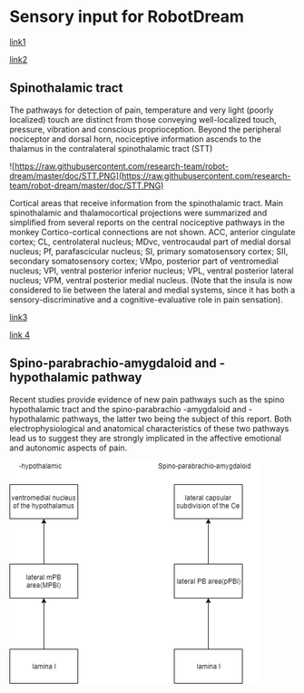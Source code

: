 <h1> Sensory input for RobotDream</h1>



[link1](http://www.sciencedirect.com/science/article/pii/S0959438805001029)

[link2](http://www.dartmouth.edu/~rswenson/NeuroSci/chapter_7A.html)




<h2> Spinothalamic tract</h2>  
 The pathways for detection of pain, temperature and very light (poorly localized) touch are distinct from those conveying well-localized touch, pressure, vibration and conscious proprioception.
 Beyond the peripheral
nociceptor and dorsal horn, nociceptive information
ascends to the thalamus in the contralateral spinothalamic
tract (STT)

![https://raw.githubusercontent.com/research-team/robot-dream/master/doc/STT.PNG](https://raw.githubusercontent.com/research-team/robot-dream/master/doc/STT.PNG)

Cortical areas that receive information from the
spinothalamic tract. Main spinothalamic and thalamocortical
projections were summarized and simplified from several
reports on the central nociceptive pathways in the monkey
 Cortico-cortical connections are not shown. ACC, anterior cingulate cortex;
CL, centrolateral nucleus; MDvc, ventrocaudal part of medial
dorsal nucleus; Pf, parafascicular nucleus; SI, primary
somatosensory cortex; SII, secondary somatosensory cortex;
VMpo, posterior part of ventromedial nucleus; VPI, ventral
posterior inferior nucleus; VPL, ventral posterior lateral
nucleus; VPM, ventral posterior medial nucleus. (Note that the
insula is now considered to lie between the lateral and medial
systems, since it has both a sensory-discriminative and a
cognitive-evaluative role in pain sensation). 

[link3](http://www.sciencedirect.com/science/article/pii/S0079612308618683)

[link 4](http://www.sciencedirect.com/science/article/pii/S0079612308618683/pdf?md5=24100436b36c46c85645bd5654b84e2d&pid=1-s2.0-S0079612308618683-main.pdf)
<h2> Spino-parabrachio-amygdaloid and -hypothalamic pathway</h2>
Recent studies provide evidence of new pain
pathways such as the spino hypothalamic tract  and the spino-parabrachio
-amygdaloid and -hypothalamic pathways,
the latter two being the subject of this report. Both
electrophysiological and anatomical characteristics
of these two pathways lead us to suggest they are
strongly implicated in the affective emotional and
autonomic aspects of pain. 

![ Spino-parabrachio-amygdaloid and -hypothalamic pathway](https://raw.githubusercontent.com/research-team/robot-dream/0d23e91095b737a0c3d5f62721ea6cead952f45b/doc/%20Spino-parabrachio-amygdaloid%20and%20-hypothalamic%20pathway.png)



